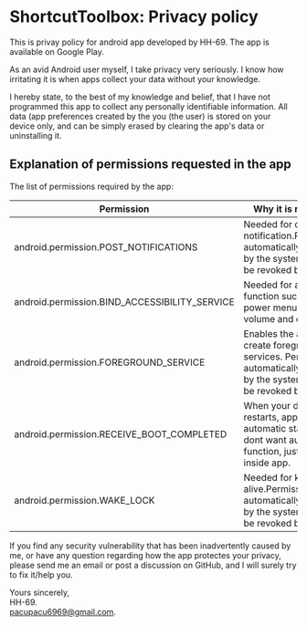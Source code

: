 # ShortcutToolbox: Privacy policy
This is privay policy for android app developed by HH-69. The app is available on Google Play.

As an avid Android user myself, I take privacy very seriously. I know how irritating it is when apps collect your data without your knowledge.

I hereby state, to the best of my knowledge and belief, that I have not programmed this app to collect any personally identifiable information. 
All data (app preferences created by the you (the user) is stored on your device only, and can be simply erased by clearing the app's data or uninstalling it.

## Explanation of permissions requested in the app
The list of permissions required by the app:

| Permission  | Why it is required |
| ------------- | ------------- |
| android.permission.POST_NOTIFICATIONS | Needed for creating notification.Permission automatically granted by the system; can't be revoked by user. |
| android.permission.BIND_ACCESSIBILITY_SERVICE  | Needed for access function such as open power menu, control volume and etc  |
| android.permission.FOREGROUND_SERVICE | Enables the app to create foreground services. Permission automatically granted by the system; can't be revoked by user. |
| android.permission.RECEIVE_BOOT_COMPLETED | When your device restarts, app will automatic start. If you dont want auto start function, just disable inside app. |
| android.permission.WAKE_LOCK | Needed for keep cpu alive.Permission automatically granted by the system; can't be revoked by user. |

If you find any security vulnerability that has been inadvertently caused by me, or have any question regarding how the app protectes your privacy, please send me an email or post a discussion on GitHub, and I will surely try to fix it/help you.

Yours sincerely,  
HH-69.  
pacupacu6969@gmail.com.  
